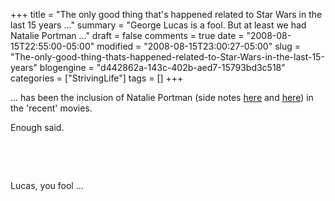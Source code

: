 +++
title = "The only good thing that's happened related to Star Wars in the last 15 years ..."
summary = "George Lucas is a fool. But at least we had Natalie Portman ..."
draft = false
comments = true
date = "2008-08-15T22:55:00-05:00"
modified = "2008-08-15T23:00:27-05:00"
slug = "The-only-good-thing-thats-happened-related-to-Star-Wars-in-the-last-15-years"
blogengine = "d442862a-143c-402b-aed7-15793bd3c518"
categories = ["StrivingLife"]
tags = []
+++

<p>
... has been the inclusion of Natalie Portman (side notes <a href="/words/post/On-Natalie-Portman.aspx">here</a> and <a href="/words/post/Natalie-Portman.aspx">here</a>)&nbsp;in the &#39;recent&#39; movies. 
</p>
<p>
Enough said.
</p>
<p>
&nbsp;
</p>
<p>
&nbsp;
</p>
<p>
Lucas, you fool ... 
</p>


